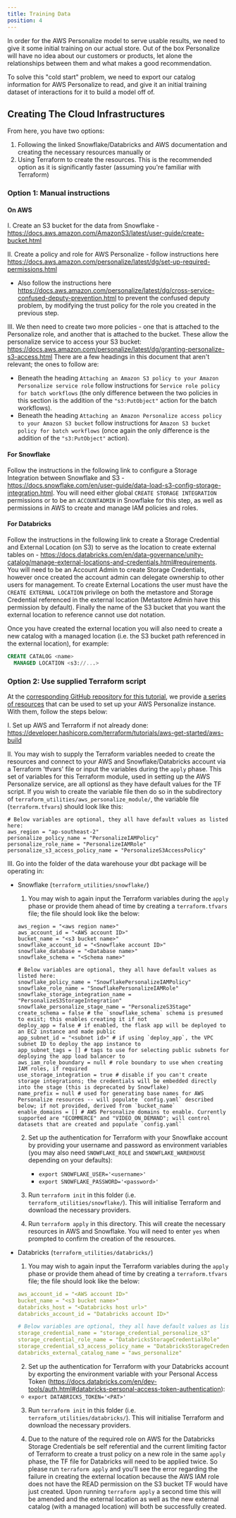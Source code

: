 ```yaml
---
title: Training Data
position: 4
---
```


In order for the AWS Personalize model to serve usable results, we need to give it some initial training on our actual store.
Out of the box Personalize will have no idea about our customers or products, let alone the relationships between them and what makes a good recommendation.

To solve this "cold start" problem, we need to export our catalog information for AWS Personalize to read, and give it an initial training dataset of interactions for it to build a model off of.

## Creating The Cloud Infrastructures

From here, you have two options:

1. Following the linked Snowflake/Databricks and AWS documentation and creating the necessary resources manually
or
2. Using Terraform to create the resources. This is the recommended option as it is significantly faster (assuming you're familiar with Terraform)

### Option 1: Manual instructions

#### On AWS

I. Create an S3 bucket for the data from Snowflake - https://docs.aws.amazon.com/AmazonS3/latest/user-guide/create-bucket.html

II. Create a policy and role for AWS Personalize - follow instructions here https://docs.aws.amazon.com/personalize/latest/dg/set-up-required-permissions.html

- Also follow the instructions here https://docs.aws.amazon.com/personalize/latest/dg/cross-service-confused-deputy-prevention.html to prevent the confused deputy problem, by modifying the trust policy for the role you created in the previous step.

III. We then need to create two more policies - one that is attached to the Personalize role, and another that is attached to the bucket. These allow the personalize service to access your S3 bucket: https://docs.aws.amazon.com/personalize/latest/dg/granting-personalize-s3-access.html
There are a few headings in this document that aren't relevant; the ones to follow are:
- Beneath the heading `Attaching an Amazon S3 policy to your Amazon Personalize service role` follow instructions for `Service role policy for batch workflows` (the only difference between the two policies in this section is the addition of the `"s3:PutObject"` action for the batch workflows).
- Beneath the heading `Attaching an Amazon Personalize access policy to your Amazon S3 bucket` follow instructions for `Amazon S3 bucket policy for batch workflows` (once again the only difference is the addition of the `"s3:PutObject"` action).

#### For Snowflake

Follow the instructions in the following link to configure a Storage Integration between Snowflake and S3 - https://docs.snowflake.com/en/user-guide/data-load-s3-config-storage-integration.html. You will need either global `CREATE STORAGE INTEGRATION` permissions or to be an `ACCOUNTADMIN` in Snowflake for this step, as well as permissions in AWS to create and manage IAM policies and roles.

#### For Databricks

Follow the instructions in the following link to create a Storage Credential and External Location (on S3) to serve as the location to create external tables on - https://docs.databricks.com/en/data-governance/unity-catalog/manage-external-locations-and-credentials.html#requirements. You will need to be an Account Admin to create Storage Credentials, however once created the account admin can delegate ownership to other users for management. To create External Locations the user must have the `CREATE EXTERNAL LOCATION` privilege on both the metastore and Storage Credential referenced in the external location (Metastore Admin have this permission by default). Finally the name of the S3 bucket that you want the external location to reference cannot use dot notation.

Once you have created the external location you will also need to create a new catalog with a managed location (i.e. the S3 bucket path referenced in the external location), for example:

```sql
CREATE CATALOG <name>
  MANAGED LOCATION <s3://...>
```

### Option 2: Use supplied Terraform script

At the [corresponding GitHub repository for this tutorial](https://github.com/snowplow-industry-solutions/ecommerce-recsys-with-amazon-personalize), we provide [a series of resources](https://github.com/snowplow-industry-solutions/ecommerce-recsys-with-amazon-personalize/tree/main/terraform_utilities) that can be used to set up your AWS Personalize instance. With them, follow the steps below:

I. Set up AWS and Terraform if not already done: https://developer.hashicorp.com/terraform/tutorials/aws-get-started/aws-build

II. You may wish to supply the Terraform variables needed to create the resources and connect to your AWS and Snowflake/Databricks account via a Terraform 'tfvars' file or input the variables during the `apply` phase. This set of variables for this Terraform module, used in setting up the AWS Personalize service, are all optionsl as they have default values for the TF script. If you wish to create the variable file then do so in the subdirectory of `terraform_utilities/aws_personalize_module/`, the variable file (`terraform.tfvars`) should look like this:

```
# Below variables are optional, they all have default values as listed here:
aws_region = "ap-southeast-2"
personalize_policy_name = "PersonalizeIAMPolicy"
personalize_role_name = "PersonalizeIAMRole"
personalize_s3_access_policy_name = "PersonalizeS3AccessPolicy"

```

III. Go into the folder of the data warehouse your dbt package will be operating in:
  - Snowflake (`terraform_utilities/snowflake/`)
    1. You may wish to again input the Terraform variables during the `apply` phase or provide them ahead of time by creating a `terraform.tfvars` file; the file should look like the below:
    ```
    aws_region = "<aws region name>"
    aws_account_id = "<AWS account ID>"
    bucket_name = "<s3 bucket name>"
    snowflake_account_id = "<Snowflake account ID>"
    snowflake_database = "<Database name>"
    snowflake_schema = "<Schema name>"

    # Below variables are optional, they all have default values as listed here:
    snowflake_policy_name = "SnowflakePersonalizeIAMPolicy"
    snowflake_role_name = "SnowflakePersonalizeIAMRole"
    snowflake_storage_integration_name = "PersonalizeS3StorageIntegration"
    snowflake_personalize_stage_name = "PersonalizeS3Stage"
    create_schema = false # the `snowflake_schema` schema is presumed to exist; this enables creating it if not
    deploy_app = false # if enabled, the flask app will be deployed to an EC2 instance and made public
    app_subnet_id = "<subnet id>" # if using `deploy_app`, the VPC subnet ID to deploy the app instance to
    app_subnet_tags = [] # tags to use for selecting public subnets for deploying the app load balancer to
    aws_iam_role_boundary = null # role boundary to use when creating IAM roles, if required
    use_storage_integration = true # disable if you can't create storage integrations; the credentials will be embedded directly into the stage (this is deprecated by Snowflake)
    name_prefix = null # used for generating base names for AWS Personalize resources -- will populate `config.yaml` described below; if not provided, derived from `bucket_name`
    enable_domains = [] # AWS Personalize domains to enable. Currently supported are "ECOMMERCE" and "VIDEO_ON_DEMAND"; will control datasets that are created and populate `config.yaml`
    ```
    2. Set up the authentication for Terraform with your Snowflake account by providing your username and password as environment variables (you may also need `SNOWFLAKE_ROLE` and `SNOWFLAKE_WAREHOUSE` depending on your defaults):
       - `export SNOWFLAKE_USER='<username>'`
       - `export SNOWFLAKE_PASSWORD='<password>'`

    3. Run `terraform init` in this folder (i.e. `terraform_utilities/snowflake/`). This will initialise Terraform and download the necessary providers.

    4. Run `terraform apply` in this directory. This will create the necessary resources in AWS and Snowflake. You will need to enter `yes` when prompted to confirm the creation of the resources.

  - Databricks (`terraform_utilities/databricks/`)
    1. You may wish to again input the Terraform variables during the `apply` phase or provide them ahead of time by creating a `terraform.tfvars` file; the file should look like the below:
    ```yaml
    aws_account_id = "<AWS account ID>"
    bucket_name = "<s3 bucket name>"
    databricks_host = "<Databricks host url>"
    databricks_account_id = "Databricks account ID>"

    # Below variables are optional, they all have default values as listed here:
    storage_credential_name = "storage_credential_personalize_s3"
    storage_credential_role_name = "DatabricksStorageCredentialRole"
    storage_credential_s3_access_policy_name = "DatabricksStorageCredentialPolicy"
    databricks_external_catalog_name = "aws_personalize"
    ```
    2. Set up the authentication for Terraform with your Databricks account by exporting the environment variable with your Personal Access Token (https://docs.databricks.com/en/dev-tools/auth.html#databricks-personal-access-token-authentication):
    - `export DATABRICKS_TOKEN='<PAT>'`

    3. Run `terraform init` in this folder (i.e. `terraform_utilities/databricks/`). This will initialise Terraform and download the necessary providers.

    4. Due to the nature of the required role on AWS for the Databricks Storage Credentials be self referential and the current limiting factor of Terraform to create a trust policy on a new role in the same `apply` phase, the TF file for Databricks will need to be applied twice. So please run `terraform apply` and you'll see the error regarding the failure in creating the external location because the AWS IAM role does not have the READ permission on the S3 bucket TF would have just created. Upon running `terraform apply` a second time this will be amended and the external location as well as the new external catalog (with a managed location) will both be successfully created.

